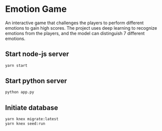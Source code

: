 # Emotion Game

An interactive game that challenges the players to perform different emotions to gain high scores.
The project uses deep learning to recognize emotions from the players, and the model can distinguish 7 different emotions.

## Start node-js server
```bash
yarn start
```

## Start python server
```bash
python app.py
```

## Initiate database
```bash
yarn knex migrate:latest
yarn knex seed:run
```
